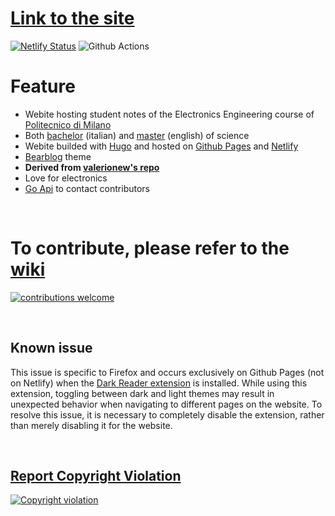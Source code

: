 # [Link to the site](https://hugo--triennale-polimi-elettronica.netlify.app/)

[![Netlify Status](https://api.netlify.com/api/v1/badges/41295a5a-290b-4840-b062-9507b07201ce/deploy-status)](https://app.netlify.com/sites/polimi-electronics/deploys)
![Github Actions](https://github.com/TIT8/polimi-elettronica/actions/workflows/hugo.yaml/badge.svg)

# Feature

- Webite hosting student notes of the Electronics Engineering course of [Politecnico di Milano](https://www.polimi.it/en)
- Both [bachelor](https://www.polimi.it/corsi/corsi-di-laurea/1/2023-ing-ind-inf-1-livord-270-mi-357-ingegneria-elettronica) (italian) and [master](https://www.polimi.it/en/programmes/laurea-magistrale-equivalent-to-master-of-science/M/2022-ing-ind-inf-magord-270-mi-476-electronics-engineering-ingegneria-elettronica) (english) of science
- Webite builded with [Hugo](https://gohugo.io/) and hosted on [Github Pages](https://pages.github.com/) and [Netlify](https://www.netlify.com/)
- [Bearblog](https://github.com/janraasch/hugo-bearblog) theme
- **Derived from [valerionew's repo](https://github.com/valerionew/triennale-elettronica-polimi)**
- Love for electronics
- [Go Api](https://github.com/TIT8/go-api) to contact contributors

&nbsp;

# To contribute, please refer to the [wiki](https://github.com/TIT8/polimi-elettronica/wiki/How-to-add-new-notes)
[![contributions welcome](https://img.shields.io/badge/contributions-welcome-brightgreen.svg?style=flat)](https://github.com/TIT8/polimi-elettronica/wiki/How-to-add-new-notes)

&nbsp;

## Known issue

This issue is specific to Firefox and occurs exclusively on Github Pages (not on Netlify) when the [Dark Reader extension](https://darkreader.org/) is installed. While using this extension, toggling between dark and light themes may result in unexpected behavior when navigating to different pages on the website. To resolve this issue, it is necessary to completely disable the extension, rather than merely disabling it for the website.

&nbsp;

## [Report Copyright Violation](https://github.com/tit8/polimi-elettronica/issues/new?assignees=&labels=Copyright&template=report-violazione-di-copyright.md)

[![Copyright violation](https://img.shields.io/badge/copyright-violation-red?style=flat)](https://github.com/tit8/polimi-elettronica/issues/new?assignees=&labels=Copyright&template=report-violazione-di-copyright.md)
